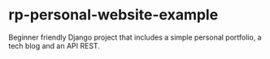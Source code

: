 # rp-personal-website-example
Beginner friendly Django project that includes a simple personal portfolio, a tech blog and an API REST.

